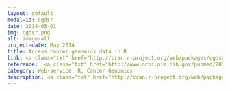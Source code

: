 ```yaml
---
layout: default
modal-id: cgdsr
date: 2014-05-01
img: cgdsr.png
alt: image-alt
project-date: May 2014
title: Access cancer genomics data in R
link: <a class="txt" href="http://cran.r-project.org/web/packages/cgdsr/">CGDSR</a>
reference:  <a class="txt" href="http://www.ncbi.nlm.nih.gov/pubmed/20508147"> <b>Genome Research (2010)</a>
category: Web-service, R, Cancer Genomics
description: <a class="txt" href="http://cran.r-project.org/web/packages/cgdsr/">CGDSR</a> is an R-package to fetch and analyze data from The Cancer Genome Atlas and the <a class="txt" href="http://www.cbioportal.org">cBioPortal for Cancer Genomics</a>. These resources are further described here - <a class="txt" href="http://cran.r-project.org/web/packages/cgdsr/vignettes/cgdsr.pdf">Introduction to CGDSR</a>, <a class="txt" href="http://www.ncbi.nlm.nih.gov/pubmed/22588877">Cerami et al., Cancer Discovery (2012)</a>, <a class="txt" href="http://www.ncbi.nlm.nih.gov/pubmed/23550210">Gao et al., Science Signaling (2013)</a>.
---
```

